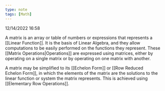 ```yaml
---
type: note
tags: [Math]
---
```

12/14/2022 16:58

  

A matrix is an array or table of numbers or expressions that represents a [[Linear Function]]. It is the basis of Linear Algebra, and they allow computations to be easily performed on the functions they represent. These [[Matrix Operations|Operations]] are expressed using matrices, either by operating on a single matrix or by operating on one matrix with another. 

A matrix may be simplified to its [[Echelon Form]] or [[Row Reduced Echelon Form]], in which the elements of the matrix are the solutions to the linear function or system the matrix represents. This is achieved using [[Elementary Row Operations]]. 